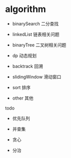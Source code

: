 # algorithm

- binarySearch 二分查找

- linkedList 链表相关问题

- binaryTree 二叉树相关问题

- dp 动态规划

- backtrack 回溯

- slidingWindow 滑动窗口

- sort 排序

- other 其他

todo

- 优先队列

- 并查集

- 贪心

- 分治
